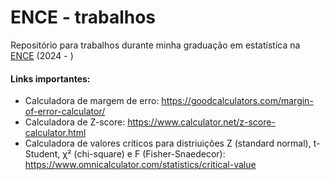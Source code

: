 # ENCE - trabalhos
Repositório para trabalhos durante minha graduação em estatística na [ENCE](https://ence.ibge.gov.br/) (2024 - )

#### Links importantes: <br>

- Calculadora de margem de erro: https://goodcalculators.com/margin-of-error-calculator/ <br>
- Calculadora de Z-score: https://www.calculator.net/z-score-calculator.html <br>
- Calculadora de valores críticos para distriuições Z (standard normal), t-Student, χ² (chi-square) e F (Fisher-Snaedecor): https://www.omnicalculator.com/statistics/critical-value

